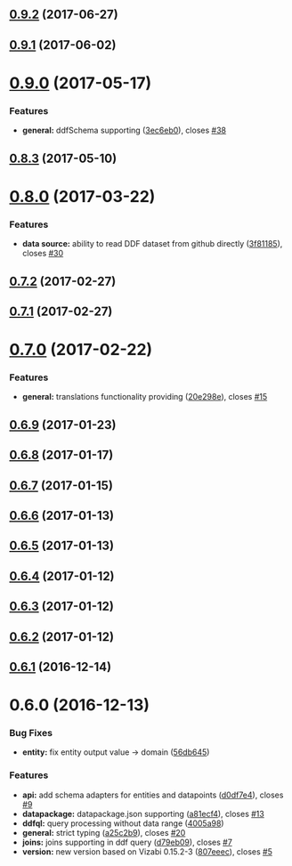 <a name="0.9.2"></a>
## [0.9.2](https://github.com/vizabi/vizabi-ddfcsv-reader/compare/v0.9.1...v0.9.2) (2017-06-27)



<a name="0.9.1"></a>
## [0.9.1](https://github.com/vizabi/vizabi-ddfcsv-reader/compare/v0.9.0...v0.9.1) (2017-06-02)



<a name="0.9.0"></a>
# [0.9.0](https://github.com/vizabi/vizabi-ddfcsv-reader/compare/v0.8.3...v0.9.0) (2017-05-17)


### Features

* **general:** ddfSchema supporting ([3ec6eb0](https://github.com/vizabi/vizabi-ddfcsv-reader/commit/3ec6eb0)), closes [#38](https://github.com/vizabi/vizabi-ddfcsv-reader/issues/38)



<a name="0.8.3"></a>
## [0.8.3](https://github.com/vizabi/vizabi-ddfcsv-reader/compare/v0.8.0...v0.8.3) (2017-05-10)



<a name="0.8.0"></a>
# [0.8.0](https://github.com/vizabi/vizabi-ddfcsv-reader/compare/v0.7.2...v0.8.0) (2017-03-22)


### Features

* **data source:** ability to read DDF dataset from github directly ([3f81185](https://github.com/vizabi/vizabi-ddfcsv-reader/commit/3f81185)), closes [#30](https://github.com/vizabi/vizabi-ddfcsv-reader/issues/30)



<a name="0.7.2"></a>
## [0.7.2](https://github.com/vizabi/vizabi-ddfcsv-reader/compare/v0.7.1...v0.7.2) (2017-02-27)



<a name="0.7.1"></a>
## [0.7.1](https://github.com/vizabi/vizabi-ddfcsv-reader/compare/v0.7.0...v0.7.1) (2017-02-27)



<a name="0.7.0"></a>
# [0.7.0](https://github.com/vizabi/vizabi-ddfcsv-reader/compare/v0.6.9...v0.7.0) (2017-02-22)


### Features

* **general:** translations functionality providing ([20e298e](https://github.com/vizabi/vizabi-ddfcsv-reader/commit/20e298e)), closes [#15](https://github.com/vizabi/vizabi-ddfcsv-reader/issues/15)



<a name="0.6.9"></a>
## [0.6.9](https://github.com/vizabi/vizabi-ddfcsv-reader/compare/v0.6.8...v0.6.9) (2017-01-23)



<a name="0.6.8"></a>
## [0.6.8](https://github.com/vizabi/vizabi-ddfcsv-reader/compare/v0.6.7...v0.6.8) (2017-01-17)



<a name="0.6.7"></a>
## [0.6.7](https://github.com/vizabi/vizabi-ddfcsv-reader/compare/v0.6.6...v0.6.7) (2017-01-15)



<a name="0.6.6"></a>
## [0.6.6](https://github.com/vizabi/vizabi-ddfcsv-reader/compare/v0.6.5...v0.6.6) (2017-01-13)



<a name="0.6.5"></a>
## [0.6.5](https://github.com/vizabi/vizabi-ddfcsv-reader/compare/v0.6.4...v0.6.5) (2017-01-13)



<a name="0.6.4"></a>
## [0.6.4](https://github.com/vizabi/vizabi-ddfcsv-reader/compare/v0.6.3...v0.6.4) (2017-01-12)



<a name="0.6.3"></a>
## [0.6.3](https://github.com/vizabi/vizabi-ddfcsv-reader/compare/v0.6.2...v0.6.3) (2017-01-12)



<a name="0.6.2"></a>
## [0.6.2](https://github.com/vizabi/vizabi-ddfcsv-reader/compare/v0.6.1...v0.6.2) (2017-01-12)



<a name="0.6.1"></a>
## [0.6.1](https://github.com/vizabi/vizabi-ddfcsv-reader/compare/v0.6.0...v0.6.1) (2016-12-14)



<a name="0.6.0"></a>
# 0.6.0 (2016-12-13)


### Bug Fixes

* **entity:** fix entity output value -> domain ([56db645](https://github.com/vizabi/vizabi-ddfcsv-reader/commit/56db645))


### Features

* **api:** add schema adapters for entities and datapoints ([d0df7e4](https://github.com/vizabi/vizabi-ddfcsv-reader/commit/d0df7e4)), closes [#9](https://github.com/vizabi/vizabi-ddfcsv-reader/issues/9)
* **datapackage:** datapackage.json supporting ([a81ecf4](https://github.com/vizabi/vizabi-ddfcsv-reader/commit/a81ecf4)), closes [#13](https://github.com/vizabi/vizabi-ddfcsv-reader/issues/13)
* **ddfql:** query processing without data range ([4005a98](https://github.com/vizabi/vizabi-ddfcsv-reader/commit/4005a98))
* **general:** strict typing ([a25c2b9](https://github.com/vizabi/vizabi-ddfcsv-reader/commit/a25c2b9)), closes [#20](https://github.com/vizabi/vizabi-ddfcsv-reader/issues/20)
* **joins:** joins supporting in ddf query ([d79eb09](https://github.com/vizabi/vizabi-ddfcsv-reader/commit/d79eb09)), closes [#7](https://github.com/vizabi/vizabi-ddfcsv-reader/issues/7)
* **version:** new version based on Vizabi 0.15.2-3 ([807eeec](https://github.com/vizabi/vizabi-ddfcsv-reader/commit/807eeec)), closes [#5](https://github.com/vizabi/vizabi-ddfcsv-reader/issues/5)



